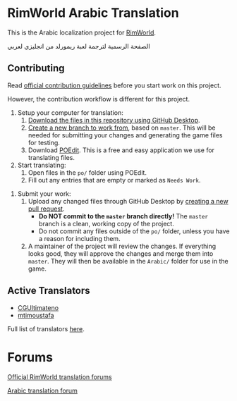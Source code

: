 # RimWorld Arabic Translation

This is the Arabic localization project for [RimWorld](https://rimworldgame.com/).

الصفحة الرسمية لترجمة لعبة ريمورلد من انجليزي لعربي

## Contributing

Read [official contribution guidelines](http://ludeon.com/forums/index.php?topic=2933.0) before you start work on this project.

However, the contribution workflow is different for this project. 

1. Setup your computer for translation:
    1. [Download the files in this repository using GitHub Desktop](https://docs.github.com/en/desktop/making-changes-in-a-branch/managing-branches-in-github-desktop#creating-a-branch).
    1. [Create a new branch to work from](https://docs.github.com/en/desktop/making-changes-in-a-branch/managing-branches-in-github-desktop#creating-a-branch), based on `master`. This will be needed for submitting your changes and generating the game files for testing.
    1. Download [POEdit](https://poedit.net/download). This is a free and easy application we use for translating files.
1. Start translating:
    1. Open files in the `po/` folder using POEdit.
    1. Fill out any entries that are empty or marked as `Needs Work`.
<!-- TODO -->
<!-- 1. Test your translations: -->
1. Submit your work:
    1. Upload any changed files through GitHub Desktop by [creating a new pull request](https://docs.github.com/en/desktop/making-changes-in-a-branch/managing-branches-in-github-desktop#creating-a-branch).
        * **Do NOT commit to the `master` branch directly!** The `master` branch is a clean, working copy of the project.
        * Do not commit any files outside of the `po/` folder, unless you have a reason for including them.
    1. A maintainer of the project will review the changes. If everything looks good, they will approve the changes and merge them into `master`. They will then be available in the `Arabic/` folder for use in the game.

## Active Translators

* [CGUltimateno](https://github.com/CGUltimateno)
* [mtimoustafa](https://github.com/mtimoustafa)

Full list of translators [here](https://github.com/Ludeon/RimWorld-ar/graphs/contributors).

# Forums

[Official RimWorld translation forums](https://ludeon.com/forums/index.php?board=17.0)

[Arabic translation forum](https://ludeon.com/forums/index.php?topic=49509.0)

